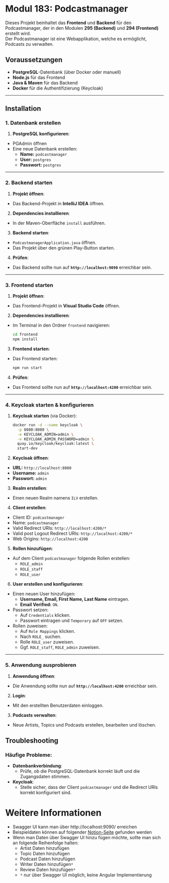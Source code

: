 # Modul 183: Podcastmanager

Dieses Projekt beinhaltet das **Frontend** und **Backend** für den Podcastmanager, der in den Modulen **295 (Backend)** und **294 (Frontend)** erstellt wird.  
Der Podcastmanager ist eine Webapplikation, welche es ermöglicht, Podcasts zu verwalten.

## Voraussetzungen

- **PostgreSQL**-Datenbank (über Docker oder manuell)
- **Node.js** für das Frontend
- **Java & Maven** für das Backend
- **Docker** für die Authentifizierung (Keycloak)

---

## Installation

### 1. Datenbank erstellen

1. **PostgreSQL konfigurieren**:
  - PGAdmin öffnen
  - Eine neue Datenbank erstellen:
    - **Name:** `podcastmanager`
    - **User:** `postgres`
    - **Passwort:** `postgres`

---

### 2. Backend starten

1. **Projekt öffnen**:
  - Das Backend-Projekt in **IntelliJ IDEA** öffnen.
2. **Dependencies installieren**:
  - In der Maven-Oberfläche `install` ausführen.
3. **Backend starten**:
  - `PodcastmanagerApplication.java` öffnen.
  - Das Projekt über den grünen Play-Button starten.
4. **Prüfen**:
  - Das Backend sollte nun auf **`http://localhost:9090`** erreichbar sein.

---

### 3. Frontend starten

1. **Projekt öffnen**:
  - Das Frontend-Projekt in **Visual Studio Code** öffnen.
2. **Dependencies installieren**:
  - Im Terminal in den Ordner `frontend` navigieren:
    ```bash
    cd frontend
    npm install
    ```
3. **Frontend starten**:
  - Das Frontend starten:
    ```bash
    npm run start
    ```
4. **Prüfen**:
  - Das Frontend sollte nun auf **`http://localhost:4200`** erreichbar sein.

---

### 4. Keycloak starten & konfigurieren

1. **Keycloak starten** (via Docker):
    ```bash
    docker run -d --name keycloak \
      -p 8080:8080 \
      -e KEYCLOAK_ADMIN=admin \
      -e KEYCLOAK_ADMIN_PASSWORD=admin \
      quay.io/keycloak/keycloak:latest \
      start-dev
    ```
2. **Keycloak öffnen**:
  - **URL:** `http://localhost:8080`
  - **Username:** `admin`
  - **Passwort:** `admin`

3. **Realm erstellen**:
  - Einen neuen Realm namens `ILV` erstellen.

4. **Client erstellen**:
  - Client ID: `podcastmanager`
  - Name: `podcastmanager`
  - Valid Redirect URIs: `http://localhost:4200/*`
  - Valid post Logout Redirect URIs: `http://localhost:4200/*`
  - Web Origins: `http://localhost:4200`

5. **Rollen hinzufügen**:
  - Auf dem Client `podcastmanager` folgende Rollen erstellen:
    - `ROLE_admin`
    - `ROLE_staff`
    - `ROLE_user`

6. **User erstellen und konfigurieren**:
  - Einen neuen User hinzufügen:
    - **Username, Email, First Name, Last Name** eintragen.
    - **Email Verified:** `ON`.
  - Passwort setzen:
    - Auf `Credentials` klicken.
    - Passwort eintragen und `Temporary` auf `OFF` setzen.
  - Rollen zuweisen:
    - Auf `Role Mappings` klicken.
    - Nach `ROLE_` suchen.
    - Rolle `ROLE_user` zuweisen.
    - Ggf. `ROLE_staff`, `ROLE_admin` zuweisen.

---

### 5. Anwendung ausprobieren

1. **Anwendung öffnen**:
  - Die Anwendung sollte nun auf **`http://localhost:4200`** erreichbar sein.
2. **Login**:
  - Mit den erstellten Benutzerdaten einloggen.
3. **Podcasts verwalten**:
  - Neue Artists, Topics und Podcasts erstellen, bearbeiten und löschen.

## Troubleshooting

### Häufige Probleme:

- **Datenbankverbindung**:
  - Prüfe, ob die PostgreSQL-Datenbank korrekt läuft und die Zugangsdaten stimmen.
- **Keycloak**:
  - Stelle sicher, dass der Client `podcastmanager` und die Redirect URIs korrekt konfiguriert sind.

# Weitere Informationen

- Swagger UI kann man über http://localhost:9090/ erreichen
- Beispieldaten können auf folgender [Notion-Seite](https://lorenzboss.notion.site/Podcastmanager-7c5220e47616473f8b084ff88ea6fcc2) gefunden werden
- Wenn man Daten über Swagger UI hinzu fügen möchte, sollte man sich an folgende Reihenfolge halten:
  - Artist Daten hinzufügen
  - Topic Daten hinzufügen
  - Podcast Daten hinzufügen
  - Writer Daten hinzufügen`*`
  - Review Daten hinzufügen`*`
  - `*` nur über Swagger UI möglich, keine Angular Implementierung
